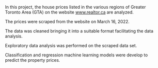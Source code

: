 In this project, the house prices listed in the various regions of Greater Toronto Area (GTA) on the website www.realtor.ca are analyzed.

The prices were scraped from the website on March 16, 2022.

The data was cleaned bringing it into a suitable format facilitating the data analysis.

Exploratory data analysis was performed on the scraped data set.

Classification and regression machine learning models were develop to predict the property prices.
